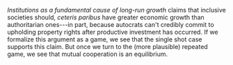<i>Institutions as a fundamental cause of long-run growth</i> claims that inclusive societies should, <i>ceteris paribus</i> have greater economic growth than authoritarian ones---in part, because autocrats can't credibly commit to upholding property rights after productive investment has occurred. If we formalize this argument as a game, we see that the single shot case supports this claim. But once we turn to the (more plausible) repeated game, we see that mutual cooperation is an equilibrium.
